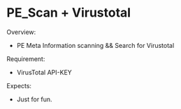 # PE_Scan + Virustotal

Overview:
- PE Meta Information scanning && Search for Virustotal  

Requirement:
 * VirusTotal API-KEY

Expects:
 - Just for fun.
